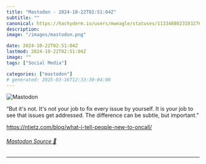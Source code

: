 ```yaml
---
title: "Mastodon - 2024-10-22T02:51:04Z"
subtitle: ""
canonical: https://hachyderm.io/users/mweagle/statuses/113348802310327630
description:
image: "/images/mastodon.png"

date: 2024-10-22T02:51:04Z
lastmod: 2024-10-22T02:51:04Z
image: ""
tags: ["Social Media"]

categories: ["mastodon"]
# generated: 2025-03-16T12:33:30-04:00
---
```

![Mastodon](/images/mastodon.png)

<p>“But it&#39;s not. It&#39;s not your job to fix every issue by yourself. It is your job to see that issues get addressed. The difference can be subtle, but important.”</p><p><a href="https://ntietz.com/blog/what-i-tell-people-new-to-oncall/" target="_blank" rel="nofollow noopener noreferrer" translate="no"><span class="invisible">https://</span><span class="ellipsis">ntietz.com/blog/what-i-tell-pe</span><span class="invisible">ople-new-to-oncall/</span></a></p>


###### [Mastodon Source 🐘](https://hachyderm.io/@mweagle/113348802310327630)

___
